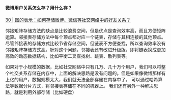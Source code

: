 


#### 微博用户关系怎么存？用什么存？

[30 | 图的表示：如何存储微博、微信等社交网络中的好友关系？](https://time.geekbang.org/column/article/70537?screen=full)

邻接矩阵存储方法的缺点是比较浪费空间，但是优点是查询效率高，而且方便矩阵运算。邻接表存储方法中每个顶点都对应一个链表，存储与其相连接的其他顶点。尽管邻接表的存储方式比较节省存储空间，但链表不方便查找，所以查询效率没有邻接矩阵存储方式高。针对这个问题，邻接表还有改进升级版，即将链表换成更加高效的动态数据结构，比如平衡二叉查找树、跳表、散列表等。

如果对于小规模的数据，比如社交网络中只有几万、几十万个用户，我们可以将整个社交关系存储在内存中，上面的解决思路是没有问题的。但是如果像微博那样有上亿的用户，数据规模太大，我们就无法全部存储在内存中了。
可以通过哈希算法等数据分片方式，将邻接表存储在不同的机器上。
我们还有另外一种解决思路，就是利用外部存储（比如硬盘）



